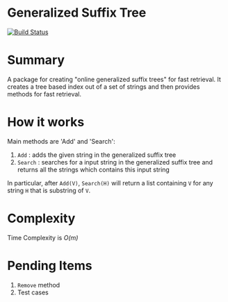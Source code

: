 # Generalized Suffix Tree
[![Build Status](https://api.travis-ci.org/dispareil/Generalized-Suffix-tree.svg?branch=master)](https://travis-ci.org/dispareil/Generalized-Suffix-tree)

# Summary

A package for creating "online generalized suffix trees" for fast retrieval.
It creates a tree based index out of a set of strings and then provides methods for
fast retrieval.

# How it works

Main methods are 'Add' and 'Search':

1. `Add` : adds the given string in the generalized suffix tree
2. `Search` : searches for a input string in the generalized suffix tree and returns all the strings which contains this input string

In particular, after `Add(V)`, `Search(H)` will return a list containing `V` for any string `H` that is substring of `V`.

# Complexity

Time Complexity is *O(m)*

# Pending Items

1. `Remove` method
2. Test cases
